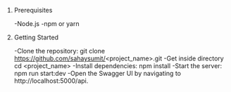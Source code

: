 1. Prerequisites
    
    -Node.js
    -npm or yarn

2. Getting Started

    -Clone the repository: 
        git clone https://github.com/sahaysumit/<project_name>.git
    -Get inside directory
        cd <project_name>
    -Install dependencies: 
        npm install
    -Start the server:
        npm run start:dev
    -Open the Swagger UI by navigating to 
        http://localhost:5000/api.